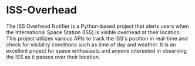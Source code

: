 # ISS-Overhead
The ISS Overhead Notifier is a Python-based project that alerts users when the International Space Station (ISS) is visible overhead at their location. This project utilizes various APIs to track the ISS's position in real-time and check for visibility conditions such as time of day and weather. It is an excellent project for space enthusiasts and anyone interested in observing the ISS as it passes over their location.
